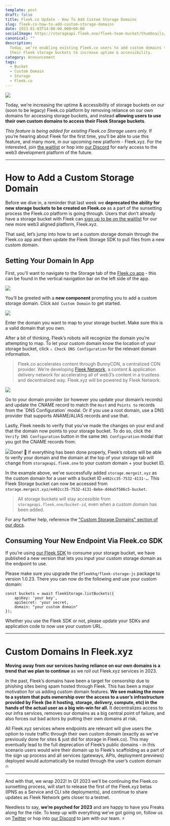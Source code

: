 ```yaml
---
template: post
draft: false
title: Fleek.co Update - How To Add Custom Storage Domains
slug: fleek-co-how-to-add-custom-storage-domains
date: 2023-01-03T14:00:00.000+00:00
socialImage: https://storageapi.fleek.one/fleek-team-bucket/thumbnails/fleek-co-custom-storage-domain.png
canonical: ""
description:
  Today, we’re enabling existing Fleek.co users to add custom domains to
  their Fleek storage buckets to increase uptime & accessibility.
category: Announcement
tags:
  - Bucket
  - Custom Domain
  - Storage
  - Fleek.co
---
```


![](https://storageapi.fleek.one/fleek-team-bucket/thumbnails/fleek-co-custom-storage-domain.png)

Today, we’re increasing the uptime & accessibility of storage buckets on our (soon to be legacy) Fleek.co platform by removing reliance on our own domains for accessing storage buckets, and instead **allowing users to use their own custom domains to access their Fleek Storage buckets**.

_This feature is being added for existing Fleek.co Storage users only._ If you’re hearing about Fleek for the first time, you’ll be able to use this feature, and many more, in our upcoming new platform - Fleek.xyz. For the interested, join [the waitlist](https://fleek.xyz) or hop into [our Discord](https://discord.gg/fleek) for early access to the web3 development platform of the future.

---

# How to Add a Custom Storage Domain

Before we dive in, a reminder that last week we **deprecated the ability for new storage buckets to be created on Fleek.co** as a part of the sunsetting process the Fleek.co platform is going through. Users that don’t already have a storage bucket with Fleek can [sign up to be on the waitlist](https://fleek.xyz) for our new more web3 aligned platform, Fleek.xyz.

That said, let’s jump into how to set a custom storage domain through the Fleek.co app and then update the Fleek Storage SDK to pull files from a new custom domain.

## Setting Your Domain In App

First, you'll want to navigate to the Storage tab of the [Fleek.co app](https://app.fleek.co) - this can be found in the vertical navigation bar on the left side of the app.

![](https://storageapi.fleek.one/fleek-team-bucket/Blogs/fleek-co-CSD-landing.png)

You’ll be greeted with a **new component** prompting you to add a custom storage domain. Click `Add Custom Domain` to get started.

![](https://storageapi.fleek.one/fleek-team-bucket/Blogs/fleek-co-CSD-add-modal.png)

Enter the domain you want to map to your storage bucket. Make sure this is a valid domain that you own.

After a bit of thinking, Fleek’s robots will recognize the domain you’re attempting to map. To let your custom domain know the location of your storage bucket, click `⚠ Check DNS Configuration` for the relevant domain information.

> Fleek.co accelerates content through BunnyCDN, a centralized CDN provider. We’re developing [Fleek Network](https://fleek.network), a content & application delivery network for accelerating all of web3’s content in a trustless and decentralized way. Fleek.xyz will be powered by Fleek Network.

![](https://storageapi.fleek.one/fleek-team-bucket/Blogs/fleek-co-CSD-config.png)

Go to your domain provider (or however you update your domain’s records) and update the CNAME record to match the `Host` and `Points to` records from the \`DNS Configuration\` modal. Or if you use a root domain, use a DNS provider that supports ANAME/ALIAS records and use that.

Lastly, Fleek needs to verify that you’ve made the changes on your end and that the domain now points to your storage bucket. To do so, click the `Verify DNS Configuration` button in the same `DNS Configuration` modal that you got the CNAME records from.

![](https://storageapi.fleek.one/fleek-team-bucket/Blogs/fleek-co-CSD-success.png)Done! 🎉 If everything has been done properly, Fleek’s robots will be able to verify your domain and the domain at the top of your storage tab will change from `storageapi.fleek.one` to your custom domain + your bucket ID.

In the example above, we’ve successfully added `storage.mergeit.xyz` as the custom domain for a user with a bucket ID `e402cc35-7532-4131-…`. This Fleek Storage bucket can now be accessed from `storage.mergeit.xyz/e402cc35-7532-4131-8ebe-dd4a5f506c5-bucket`.

> All storage buckets will stay accessible from `storageapi.fleek.one/`_`bucket-id`_, even when a custom domain has been added.

For any further help, reference the ["Custom Storage Domains" section of our docs](https://docs.fleek.co/storage/custom-storage-domains/).

## Consuming Your New Endpoint Via Fleek.co SDK

If you’re using [our Fleek SDK](https://docs.fleek.co/storage/fleek-storage-js/) to consume your storage bucket, we have published a new version that lets you input your custom storage domain as the endpoint to use.

Please make sure you upgrade the `@fleekhq/fleek-storage-js` package to version 1.0.23. There you can now do the following and use your custom domain:

    const buckets = await fleekStorage.listBuckets({
    	apiKey: 'your key',
    	apiSecret: 'your secret,
    	domain: "your custom domain"
    });

Whether you use the Fleek SDK or not, please update your SDKs and application code to now use your custom URL.

---

# Custom Domains In Fleek.xyz

**Moving away from our services having reliance on our own domains is a trend that we plan to continue** as we roll out Fleek.xyz services in 2023.

In the past, Fleek’s domains have been a target for censorship due to phishing sites being spam hosted through Fleek. This has been a major motivation for us adding custom domain features. **We see making the move to a system that puts ownership over the access to a user’s infrastructure provided by Fleek (be it hosting, storage, delivery, compute, etc) in the hands of the actual user as a big win-win for all.** It decentralizes access to our infra services, removes our domains as a big central point of failure, and also forces out bad actors by putting their own domains at risk.

All Fleek.xyz services where endpoints are relevant will give users the option to route traffic through their own custom domain (exactly as we’ve previously done for sites & just did for storage in Fleek.co). This may eventually lead to the full deprecation of Fleek’s public domains - in this scenario users would wire their domain up to Fleek’s scaffolding as a part of the sign up process and all services (gateways, APIs, deployment previews) deployed would automatically be routed through the user’s custom domain 🔥

---

And with that, we wrap 2022! In Q1 2023 we’ll be continuing the Fleek.co sunsetting process, will start to release the first of the Fleek.xyz betas (IPNS as a Service and CLI site deployments), and continue to share updates as Fleek Network gets closer to a testnet.

Needless to say, **we’re psyched for 2023** and are happy to have you Freaks along for the ride. To keep up with everything we’ve got going on, follow us on [Twitter](https://twitter.com/fleek) or hop into [our Discord](https://discord.gg/fleek) to jam with our team. ⚡
